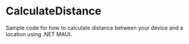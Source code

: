 # CalculateDistance
Sample code for how to calculate distance between your device and a location using .NET MAUI.
